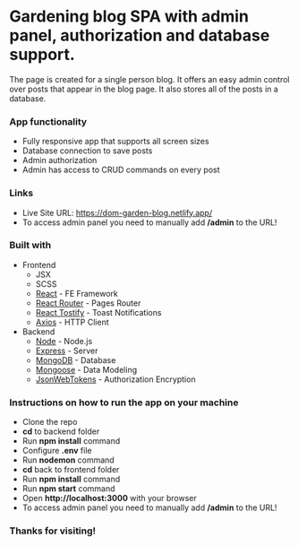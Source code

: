 # Gardening blog SPA with admin panel, authorization and database support.

The page is created for a single person blog. It offers an easy admin control over posts that appear in the blog page. It also stores all of the posts in a database.

### App functionality

- Fully responsive app that supports all screen sizes
- Database connection to save posts
- Admin authorization
- Admin has access to CRUD commands on every post

### Links

- Live Site URL: https://dom-garden-blog.netlify.app/
- To access admin panel you need to manually add **/admin** to the URL!

### Built with
- Frontend
  - JSX
  - SCSS
  - [React](https://reactjs.org/) - FE Framework
  - [React Router](https://reactrouter.com/) - Pages Router
  - [React Tostify](https://www.npmjs.com/package/react-toastify) - Toast Notifications
  - [Axios](https://www.npmjs.com/package/axios) - HTTP Client
- Backend
  - [Node](https://nodejs.org/en/) - Node.js
  - [Express](https://www.npmjs.com/package/express) - Server
  - [MongoDB](https://www.mongodb.com/) - Database
  - [Mongoose](https://mongoosejs.com/) - Data Modeling
  - [JsonWebTokens](https://www.npmjs.com/package/jsonwebtoken) - Authorization Encryption
  
### Instructions on how to run the app on your machine
- Clone the repo
- **cd** to backend folder
- Run **npm install** command
- Configure **.env** file
- Run **nodemon** command
- **cd** back to frontend folder
- Run **npm install** command
- Run **npm start** command
- Open **http://localhost:3000** with your browser
- To access admin panel you need to manually add **/admin** to the URL!

### Thanks for visiting!
